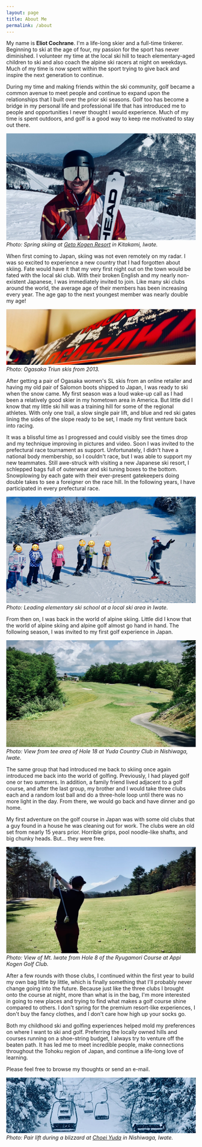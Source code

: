 ```yaml
---
layout: page
title: About Me
permalink: /about
---
```


My name is **Eliot Cochrane**. I'm a life-long skier and a full-time tinkerer. Beginning to ski at the age of four, my passion for the sport has never diminished. I volunteer my time at the local ski hill to teach elementary-aged children to ski and also coach the alpine ski racers at night on weekdays. Much of my time is now spent within the sport trying to give back and inspire the next generation to continue.

During my time and making friends within the ski community, golf became a common avenue to meet people and continue to expand upon the relationships that I built over the prior ski seasons. Golf too has become a bridge in my personal life and professional life that has introduced me to people and opportunities I never thought I would experience. Much of my time is spent outdoors, and golf is a good way to keep me motivated to stay out there.

![Photo of Eliot on at Geto Ski Area](/assets/img/geto-portrait-head.jpeg)
*Photo: Spring skiing at [Geto Kogen Resort](https://www.getokogen.com/winter/index.html) in Kitakami, Iwate.*

When first coming to Japan, skiing was not even remotely on my radar. I was so excited to experience a new country that I had forgotten about skiing. Fate would have it that my very first night out on the town would be fated with the local ski club. With their broken English and my nearly non-existent Japanese, I was immediately invited to join. Like many ski clubs around the world, the average age of their members has been increasing every year. The age gap to the next youngest member was nearly double my age!

![Ogasaka Triun skis from 2013](/assets/img/ogasaka-ski-banner.jpeg)
*Photo: Ogasaka Triun skis from 2013.*

After getting a pair of Ogasaka women's SL skis from an online retailer and having my old pair of Salomon boots shipped to Japan, I was ready to ski when the snow came. My first season was a loud wake-up call as I had been a relatively good skier in my hometown area in America. But little did I know that my little ski hill was a training hill for some of the regional athletes. With only one trail, a slow single pair lift, and blue and red ski gates lining the sides of the slope ready to be set, I made my first venture back into racing.

It was a blissful time as I progressed and could visibly see the times drop and my technique improving in pictures and video. Soon I was invited to the prefectural race tournament as support. Unfortunately, I didn't have a national body membership, so I couldn't race, but I was able to support my new teammates. Still awe-struck with visiting a new Japanese ski resort, I schlepped bags full of outerwear and ski tuning boxes to the bottom. Snowplowing by each gate with their ever-present gatekeepers doing double takes to see a foreigner on the race hill. In the following years, I have participated in every prefectural race.

![Eliot Cochrane leading ski school at Yuda Ski Area](/assets/img/yuda-ski-school.jpeg)
*Photo: Leading elementary ski school at a local ski area in Iwate.*

From then on, I was back in the world of alpine skiing. Little did I know that the world of alpine skiing and alpine golf almost go hand in hand. The following season, I was invited to my first golf experience in Japan.

![View from tee area of Hole 18 at Yuda Country Club in Nishiwaga, Iwate](/assets/img/golfintro-4.jpeg)
*Photo: View from tee area of Hole 18 at Yuda Country Club in Nishiwaga, Iwate.*

The same group that had introduced me back to skiing once again introduced me back into the world of golfing. Previously, I had played golf one or two summers. In addition, a family friend lived adjacent to a golf course, and after the last group, my brother and I would take three clubs each and a random lost ball and do a three-hole loop until there was no more light in the day. From there, we would go back and have dinner and go home.

My first adventure on the golf course in Japan was with some old clubs that a guy found in a house he was cleaning out for work. The clubs were an old set from nearly 15 years prior. Horrible grips, pool noodle-like shafts, and big chunky heads. But... they were free.

![View of Mt. Iwate from Hole 8 of the Ryugamori Course at Appi Kogen Golf Club](/assets/img/golfintro-2.jpeg)
*Photo: View of Mt. Iwate from Hole 8 of the Ryugamori Course at Appi Kogen Golf Club.*

After a few rounds with those clubs, I continued within the first year to build my own bag little by little, which is finally something that I'll probably never change going into the future. Because just like the three clubs I brought onto the course at night, more than what is in the bag, I'm more interested in going to new places and trying to find what makes a golf course shine compared to others. I don't spring for the premium resort-like experiences, I don't buy the fancy clothes, and I don't care how high up your socks go.

Both my childhood ski and golfing experiences helped mold my preferences on where I want to ski and golf. Preferring the locally owned hills and courses running on a shoe-string budget, I always try to venture off the beaten path. It has led me to meet incredible people, make connections throughout the Tohoku region of Japan, and continue a life-long love of learning.

Please feel free to browse my thoughts or send an e-mail.

![Photo from ski lift during heavy snow](/assets/img/lift-banner.jpeg)
*Photo: Pair lift during a blizzard at [Choei Yuda](https://www.town.nishiwaga.lg.jp/kanko_bunka_sports/kanko_tokusan/5/1/1601.html) in Nishiwaga, Iwate.*
